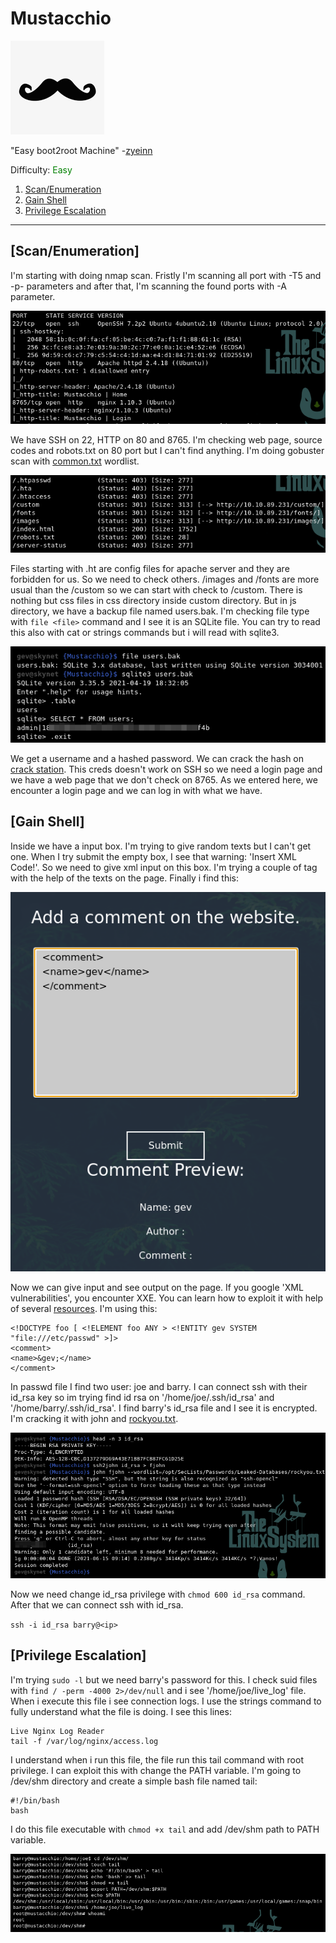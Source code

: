 # Mustacchio

[<img src=".Images/mustac.png">](https://tryhackme.com/room/mustacchio)

"Easy boot2root Machine" -[zyeinn](https://tryhackme.com/p/zyeinn)

Difficulty: <span style="color:green">Easy</span>


1. [Scan/Enumeration](#scan/enumeration)
2. [Gain Shell](#gain-shell)
3. [Privilege Escalation](#privilege-escalation)

******

## [Scan/Enumeration]

I'm starting with doing nmap scan. Fristly I'm scanning all port with -T5 and -p- parameters and after that, I'm scanning the found ports with -A parameter.

![mustac-1](.Images/mustac-1.png)

We have SSH on 22, HTTP on 80 and 8765. I'm checking web page, source codes and robots.txt on 80 port but I can't find anything. I'm doing gobuster scan with [common.txt](https://github.com/danielmiessler/SecLists/blob/master/Discovery/Web-Content/common.txt) wordlist.

![mustac-2](.Images/mustac-2.png)

Files starting with .ht are config files for apache server and they are forbidden for us. So we need to check others. /images and /fonts are more usual than the /custom so we can start with check to /custom. There is nothing but css files in css directory inside custom directory. But in js directory, we have a backup file named users.bak. I'm checking file type with `file <file>` command and I see it is an SQLite file. You can try to read this also with cat or strings commands but i will read with sqlite3.

![mustac-3](.Images/mustac-3.png)

We get a username and a hashed password. We can crack the hash on [crack station](https://crackstation.net/). This creds doesn't work on SSH so we need a login page and we have a web page that we don't check on 8765. As we entered here, we encounter a login page and we can log in with what we have.

## [Gain Shell]

Inside we have a input box. I'm trying to give random texts but I can't get one. When I try submit the empty box, I see that warning: 'Insert XML Code!'. So we need to give xml input on this box. I'm trying a couple of tag with the help of the texts on the page. Finally i find this:

![mustac-4](.Images/mustac-4.png)

Now we can give input and see output on the page. If you google 'XML vulnerabilities', you encounter XXE. You can learn how to exploit it with help of several [resources](https://portswigger.net/web-security/xxe). I'm using this:

```
<!DOCTYPE foo [ <!ELEMENT foo ANY > <!ENTITY gev SYSTEM  "file:///etc/passwd" >]>
<comment>
<name>&gev;</name>
</comment>
```

In passwd file I find two user: joe and barry. I can connect ssh with their id_rsa key so im trying find id rsa on '/home/joe/.ssh/id_rsa' and '/home/barry/.ssh/id_rsa'. I find barry's id_rsa file and I see it is encrypted. I'm cracking it with john and [rockyou.txt](https://github.com/danielmiessler/SecLists/blob/master/Passwords/Leaked-Databases/rockyou.txt.tar.gz).

![mustac-5](.Images/mustac-5.png)

Now we need change id_rsa privilege with `chmod 600 id_rsa` command. After that we can connect ssh with id_rsa.

`ssh -i id_rsa barry@<ip>`

## [Privilege Escalation]

I'm trying `sudo -l` but we need barry's password for this. I check suid files with `find / -perm -4000 2>/dev/null` and i see '/home/joe/live_log' file. When i execute this file i see connection logs. I use the strings command to fully understand what the file is doing. I see this lines:

```
Live Nginx Log Reader                                                                                                                                       
tail -f /var/log/nginx/access.log
```

I understand when i run this file, the file run this tail command with root privilege. I can exploit this with change the PATH variable. I'm going to /dev/shm directory and create a simple bash file named tail:

```
#!/bin/bash
bash
```

I do this file executable with `chmod +x tail` and add /dev/shm path to PATH variable.

![mustac-6](.Images/mustac-6.png)
